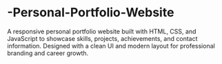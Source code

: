 # -Personal-Portfolio-Website
A responsive personal portfolio website built with HTML, CSS, and JavaScript to showcase skills, projects, achievements, and contact information. Designed with a clean UI and modern layout for professional branding and career growth.
